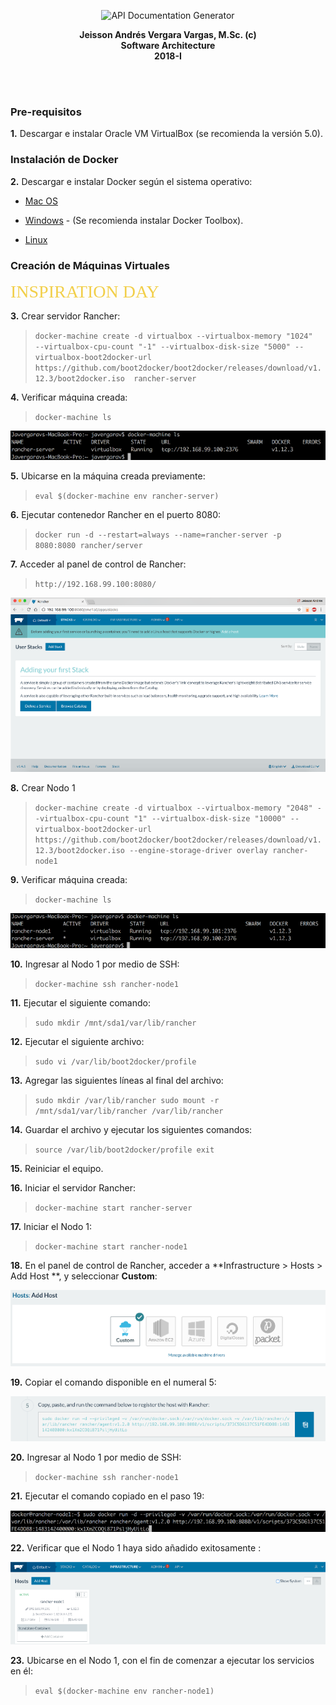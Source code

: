 <p align="center">
  <img src="https://github.com/trum7/testarquisoft2018/blob/master/images/title.png" alt="API Documentation Generator" width="500">
  <br>
</p>

<p align="center">
  <b>Jeisson Andrés Vergara Vargas, M.Sc. (c)</b>
  <br>
  <b>Software Architecture</b>
  <br>
  <b>2018-I</b>
</p>
<br><br>

### Pre-requisitos

**1.** Descargar e instalar Oracle VM VirtualBox (se recomienda la versión 5.0).</li>


### Instalación de Docker

**2.** Descargar e instalar Docker según el sistema operativo:    
* [Mac OS]( https://www.docker.com/products/docker#/mac.)

* [Windows]( https://www.docker.com/products/docker#/windows.) - (Se recomienda instalar Docker Toolbox).
* [Linux]( https://www.docker.com/products/docker#/linux.)

### Creación de Máquinas Virtuales

<span style="color: #f2cf4a; font-family: Babas; font-size: 2em;">INSPIRATION DAY</span>

   **3.** Crear servidor Rancher:

> `docker-machine create -d virtualbox --virtualbox-memory "1024"  --virtualbox-cpu-count "-1" --virtualbox-disk-size "5000" --virtualbox-boot2docker-url https://github.com/boot2docker/boot2docker/releases/download/v1.12.3/boot2docker.iso  rancher-server`

   **4.** Verificar máquina creada:
> ```docker-machine ls```

   ![alt text](./images/ls.png "Logo Title Text 1")

   **5.** Ubicarse en la máquina creada previamente:

> ```eval $(docker-machine env rancher-server)```

   **6.** Ejecutar contenedor Rancher en el puerto 8080:

> `docker run -d --restart=always --name=rancher-server -p 8080:8080 rancher/server`

   **7.** Acceder al panel de control de Rancher:

> `http://192.168.99.100:8080/`
   
   ![alt text](./images/localhost.png "rancher-server")

   **8.** Crear Nodo 1

> `docker-machine create -d virtualbox --virtualbox-memory "2048" --virtualbox-cpu-count "1" --virtualbox-disk-size "10000" --virtualbox-boot2docker-url https://github.com/boot2docker/boot2docker/releases/download/v1.12.3/boot2docker.iso --engine-storage-driver overlay rancher-node1`

   **9.** Verificar máquina creada:

> `docker-machine ls`
    
  ![alt text](./images/ls2.png "machines")

   **10.** Ingresar al Nodo 1 por medio de SSH:

> `docker-machine ssh rancher-node1`

   **11.** Ejecutar el siguiente comando:

> `sudo mkdir /mnt/sda1/var/lib/rancher`

   **12.** Ejecutar el siguiente archivo:

> `sudo vi /var/lib/boot2docker/profile`

   **13.** Agregar las siguientes líneas al final del archivo:

> `sudo mkdir /var/lib/rancher
   sudo mount -r /mnt/sda1/var/lib/rancher /var/lib/rancher`

   **14.** Guardar el archivo y ejecutar los siguientes comandos:

> `source /var/lib/boot2docker/profile
   exit`

   **15.** Reiniciar el equipo.

   **16.** Iniciar el servidor Rancher:

> `docker-machine start rancher-server`

   **17.** Iniciar el Nodo 1:

> `docker-machine start rancher-node1`

   **18.** En el panel de control de Rancher, acceder a **Infrastructure > Hosts > Add Host **, y seleccionar **Custom**:

   ![alt text](./images/custom.png "machines")

   **19.** Copiar el comando disponible en el numeral 5:

   ![alt text](./images/command.png "machines")

   **20.** Ingresar al Nodo 1 por medio de SSH:

> `docker-machine ssh rancher-node1`

   **21.** Ejecutar el comando copiado en el paso 19:

   ![alt text](./images/command2.png "machines")

   **22.** Verificar que el Nodo 1 haya sido añadido exitosamente :

   ![alt text](./images/rancher.png "machines")

   **23.** Ubicarse en el Nodo 1, con el fin de comenzar a ejecutar los servicios en él:

> `eval $(docker-machine env rancher-node1)`

